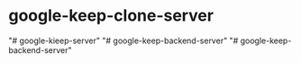 # google-keep-clone-server
"# google-kieep-server" 
"# google-keep-backend-server" 
"# google-keep-backend-server" 
